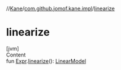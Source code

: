 //[Kane](../index.md)/[com.github.jomof.kane.impl](index.md)/[linearize](linearize.md)



# linearize  
[jvm]  
Content  
fun [Expr](-expr/index.md).[linearize](linearize.md)(): [LinearModel](-linear-model/index.md)  



